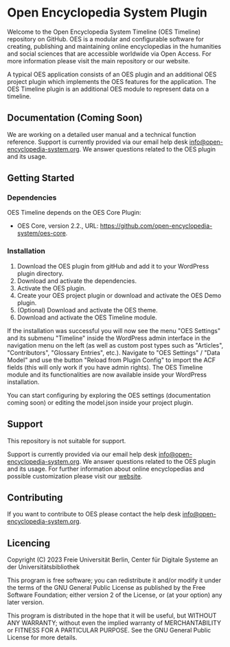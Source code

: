 # Open Encyclopedia System Plugin

Welcome to the Open Encyclopedia System Timeline (OES Timeline) repository on GitHub. OES is a modular and configurable software for creating, publishing and maintaining online encyclopedias in the humanities and social sciences that are accessible worldwide via Open Access. For more information please visit the main repository or our website.

A typical OES application consists of an OES plugin and an additional OES project plugin which implements the OES features for the application. The OES Timeline plugin is an additional OES module to represent data on a timeline.

## Documentation (Coming Soon)

We are working on a detailed user manual and a technical function reference. Support is currently provided via our email help desk info@open-encyclopedia-system.org. We answer questions related to the OES plugin and its usage.


## Getting Started

### Dependencies

OES Timeline depends on the OES Core Plugin:
* OES Core, version 2.2., URL: https://github.com/open-encyclopedia-system/oes-core.

### Installation

1. Download the OES plugin from gitHub and add it to your WordPress plugin directory.
2. Download and activate the dependencies.
3. Activate the OES plugin.
4. Create your OES project plugin or download and activate the OES Demo plugin.
5. (Optional) Download and activate the OES theme.
6. Download and activate the OES Timeline module.

If the installation was successful you will now see the menu "OES Settings" and its submenu "Timeline" inside the WordPress admin interface in the navigation menu on the left (as well as custom post types such as "Articles", "Contributors", "Glossary Entries", etc.). Navigate to "OES Settings" / "Data Model" and use the button "Reload from Plugin Config" to import the ACF fields (this will only work if you have admin rights).  The OES Timeline module and its functionalities are now available inside your WordPress installation.

You can start configuring by exploring the OES settings (documentation coming soon) or editing the model.json inside your project plugin.

## Support

This repository is not suitable for support.

Support is currently provided via our email help desk info@open-encyclopedia-system.org. We answer questions related to the OES plugin and its usage. For further information about online encyclopedias and possible customization please visit our [website](http://www.open-encyclopedia-system.org/).


## Contributing

If you want to contribute to OES please contact the help desk info@open-encyclopedia-system.org.


## Licencing

Copyright (C) 2023 Freie Universität Berlin, Center für Digitale Systeme an der Universitätsbibliothek

This program is free software; you can redistribute it and/or modify it under the terms of the GNU General Public License as published by the Free Software Foundation; either version 2 of the License, or (at your option) any later version.

This program is distributed in the hope that it will be useful, but WITHOUT ANY WARRANTY; without even the implied warranty of MERCHANTABILITY or FITNESS FOR A PARTICULAR PURPOSE.  See the GNU General Public License for more details.